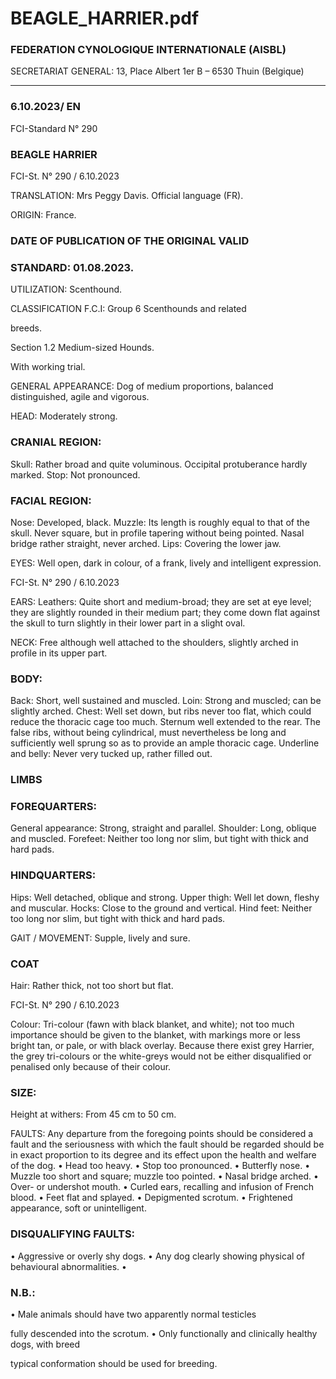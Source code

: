 # BEAGLE_HARRIER.pdf


### FEDERATION CYNOLOGIQUE INTERNATIONALE (AISBL)


SECRETARIAT GENERAL: 13, Place Albert 1er  B – 6530 Thuin (Belgique)
______________________________________________________________________________


### 6.10.2023/ EN



FCI-Standard N° 290


### BEAGLE HARRIER




FCI-St. N° 290 / 6.10.2023

TRANSLATION: Mrs Peggy Davis.  Official language (FR).

ORIGIN: France.

### DATE OF PUBLICATION OF THE ORIGINAL VALID



### STANDARD: 01.08.2023.



UTILIZATION: Scenthound.

CLASSIFICATION F.C.I:  Group 6  Scenthounds and related



breeds.

Section 1.2 Medium-sized Hounds.

With working trial.

GENERAL APPEARANCE: Dog of medium proportions,
balanced distinguished, agile and vigorous.

HEAD: Moderately strong.

### CRANIAL REGION:


Skull: Rather broad and quite voluminous. Occipital protuberance
hardly marked.
Stop: Not pronounced.

### FACIAL REGION:


Nose:  Developed, black.
Muzzle: Its length is roughly equal to that of the skull.  Never square,
but in profile tapering without being pointed.  Nasal bridge rather
straight, never arched.
Lips: Covering the lower jaw.

EYES: Well open, dark in colour, of a frank, lively and intelligent
expression.




FCI-St. N° 290 / 6.10.2023

EARS: Leathers: Quite short and medium-broad; they are set at eye
level; they are slightly rounded in their medium part; they come
down flat against the skull to turn slightly in their lower part in a
slight oval.

NECK:  Free although well attached to the shoulders, slightly arched
in profile in its upper part.

### BODY:


Back: Short, well sustained and muscled.
Loin: Strong and muscled; can be slightly arched.
Chest: Well set down, but ribs never too flat, which could reduce the
thoracic cage too much.  Sternum well extended to the rear.  The
false ribs, without being cylindrical, must nevertheless be long and
sufficiently well sprung so as to provide an ample thoracic cage.
Underline and belly: Never very tucked up, rather filled out.

### LIMBS



### FOREQUARTERS:


General appearance: Strong, straight and parallel.
Shoulder: Long, oblique and muscled.
Forefeet: Neither too long nor slim, but tight with thick and hard
pads.

### HINDQUARTERS:


Hips: Well detached, oblique and strong.
Upper thigh: Well let down, fleshy and muscular.
Hocks: Close to the ground and vertical.
Hind feet: Neither too long nor slim, but tight with thick and hard
pads.

GAIT / MOVEMENT: Supple, lively and sure.

### COAT



Hair: Rather thick, not too short but flat.


FCI-St. N° 290 / 6.10.2023

Colour: Tri-colour (fawn with black blanket, and white); not too
much importance should be given to the blanket, with markings more
or less bright tan, or pale, or with black overlay.  Because there exist
grey Harrier, the grey tri-colours or the white-greys would not be
either disqualified or penalised only because of their colour.

### SIZE:


Height at withers: From 45 cm to 50 cm.

FAULTS: Any departure from the foregoing points should be
considered a fault and the seriousness with which the fault should be
regarded should be in exact proportion to its degree and its effect
upon the health and welfare of the dog.
•
Head too heavy.
•
Stop too pronounced.
•
Butterfly nose.
•
Muzzle too short and square; muzzle too pointed.
•
Nasal bridge arched.
•
Over- or undershot mouth.
•
Curled ears, recalling and infusion of French blood.
•
Feet flat and splayed.
•
Depigmented scrotum.
•
Frightened appearance, soft or unintelligent.

### DISQUALIFYING FAULTS:


•
Aggressive or overly shy dogs.
•
Any dog clearly showing physical of behavioural
abnormalities.
•

### N.B.:


• Male animals should have two apparently normal testicles

fully descended into the scrotum.
• Only functionally and clinically healthy dogs, with breed

typical conformation should be used for breeding.





